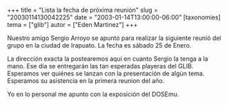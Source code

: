 +++
title = "Lista la fecha de próxima reunión"
slug = "20030114130042225"
date = "2003-01-14T13:00:00-06:00"
[taxonomies]
tema = ["glib"]
autor = ["Eden Martinez"]
+++

Nuestro amigo Sergio Arroyo se apuntó para realizar la siguiente reunió
del grupo en la ciudad de Irapuato. La fecha es sábado 25 de Enero.

<!-- more -->
La dirección exacta la postearemos aqui en cuanto Sergio la tenga a la
mano. Ese día se entregarán las tan esperadas playeras del GLIB.
Esperamos ver quiénes se lanzan con la presentación de algún tema.
Esperamos su asistencia en la primera reunion del año.

Yo en lo personal me apunto con la exposición del DOSEmu.

